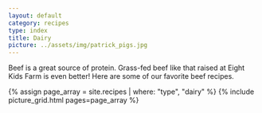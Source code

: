 ```yaml
---
layout: default
category: recipes
type: index
title: Dairy
picture: ../assets/img/patrick_pigs.jpg
---
```


Beef is a great source of protein. Grass-fed beef like that raised at Eight Kids Farm is even better! Here are some of our favorite beef recipes.

{% assign page_array = site.recipes | where: "type", "dairy"	%}
{% include picture_grid.html pages=page_array					%}

